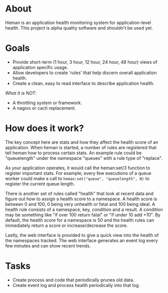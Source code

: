 # About

Heman is an application health monitoring system for application-level health. This project is alpha quality software and shouldn't be used yet.

# Goals

 * Provide short-term (1 hour, 3 hour, 12 hour, 24 hour, 48 hour) views of application specific usage.
 * Allow developers to create 'rules' that help discern overall application health.
 * Create a clean, easy to read interface to describe application health.

*What it is NOT*:

 * A throttling system or framework.
 * A nagios or cacti replacement.

# How does it work?

The key concept here are stats and how they affect the health score of an application. When heman is started, a number of rules are registered that tell heman how to process certain stats. An example rule could be "queuelength" under the namespace "queues" with a rule type of "replace".

As your application operates, it would call the heman:set/3 function to register important stats. For example, every few executions of a queue worker could make a call to `heman:set("queue", "queuelength", N)` to register the current queue length.

There is another set of rules called "health" that look at recent data and figure out how to assign a health score to a namespace. A health score is between 0 and 100, 0 being very unhealth or fatal and 100 being ideal. A health rule consists of a namespace, key, condition and a result. A condition may be something like "if over 100 return fatal" or "if under 10 add +10". By default, the health score for a namespace is 50 and the health rules can immediately return a score or increase/decrease the score.

Lastly, the web interface is provided to give a quick view into the health of the namespaces tracked. The web interface generates an event log every few minutes and can show recent trends.

# Tasks

 * Create process and code that periodically prunes old data.
 * Create event log and process health periodically into that log.

